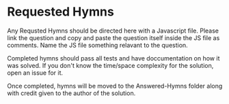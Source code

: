 # Requested Hymns

Any Requsted Hymns should be directed here with a Javascript file. Please link the question and copy and paste the question itself inside the JS file as comments. Name the JS file something relavant to the question.

Completed hymns should pass all tests and have doccumentation on how it was solved. If you don't know the time/space complexity for the solution, open an issue for it.

Once completed, hymns will be moved to the Answered-Hymns folder along with credit given to the author of the solution.
